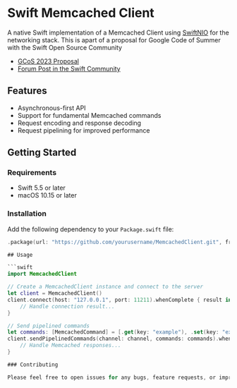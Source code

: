 # Swift Memcached Client

A native Swift implementation of a Memcached Client using [SwiftNIO](https://github.com/apple/swift-nio) for the networking stack.
This is apart of a proposal for Google Code of Summer with the Swift Open Source Community
- [GCoS 2023 Proposal](https://docs.google.com/document/d/e/2PACX-1vSDIHtPdVJOnABKMJt7tgmoPSigE5H24kEmfrr9NiJBF29UeBT8Efrwy4UpeAIHT4UwhtDYQRZ5s_HN/pub)
- [Forum Post in the Swift Community](https://forums.swift.org/t/swift-memcached-client-gsoc-2023/63988)

## Features

- Asynchronous-first API
- Support for fundamental Memcached commands
- Request encoding and response decoding
- Request pipelining for improved performance

## Getting Started

### Requirements

- Swift 5.5 or later
- macOS 10.15 or later

### Installation

Add the following dependency to your `Package.swift` file:

```swift
.package(url: "https://github.com/yourusername/MemcachedClient.git", from: "1.0.0")

## Usage

```swift
import MemcachedClient

// Create a MemcachedClient instance and connect to the server
let client = MemcachedClient()
client.connect(host: "127.0.0.1", port: 11211).whenComplete { result in
    // Handle connection result...
}

// Send pipelined commands
let commands: [MemcachedCommand] = [.get(key: "example"), .set(key: "example", value: "42", flags: 0, expiration: 0)]
client.sendPipelinedCommands(channel: channel, commands: commands).whenSuccess { responses in
    // Handle Memcached responses...
}

### Contributing

Please feel free to open issues for any bugs, feature requests, or improvements you'd like to see. We appreciate any help and contributions to the project. Don't hesitate to submit pull requests with proposed changes, enhancements, or fixes. Make sure to follow the existing code style and add tests for any new functionality.
